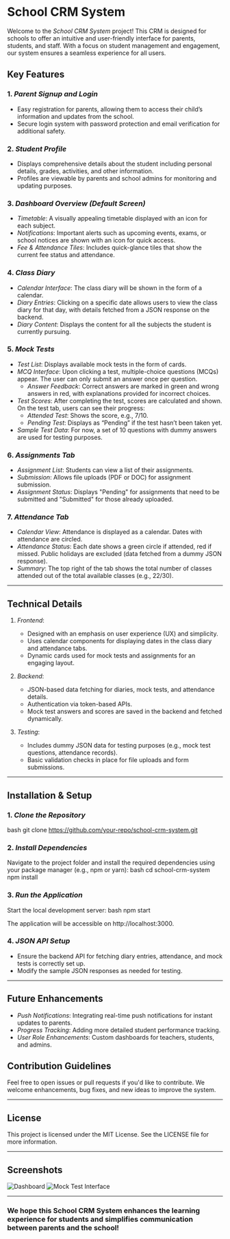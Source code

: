 # School CRM System

Welcome to the *School CRM System* project! This CRM is designed for schools to offer an intuitive and user-friendly interface for parents, students, and staff. With a focus on student management and engagement, our system ensures a seamless experience for all users.

## Key Features

### 1. *Parent Signup and Login*
   - Easy registration for parents, allowing them to access their child’s information and updates from the school.
   - Secure login system with password protection and email verification for additional safety.

### 2. *Student Profile*
   - Displays comprehensive details about the student including personal details, grades, activities, and other information.
   - Profiles are viewable by parents and school admins for monitoring and updating purposes.

### 3. *Dashboard Overview (Default Screen)*
   - *Timetable*: A visually appealing timetable displayed with an icon for each subject.
   - *Notifications*: Important alerts such as upcoming events, exams, or school notices are shown with an icon for quick access.
   - *Fee & Attendance Tiles*: Includes quick-glance tiles that show the current fee status and attendance.

### 4. *Class Diary*
   - *Calendar Interface*: The class diary will be shown in the form of a calendar.
   - *Diary Entries*: Clicking on a specific date allows users to view the class diary for that day, with details fetched from a JSON response on the backend.
   - *Diary Content*: Displays the content for all the subjects the student is currently pursuing.

### 5. *Mock Tests*
   - *Test List*: Displays available mock tests in the form of cards.
   - *MCQ Interface*: Upon clicking a test, multiple-choice questions (MCQs) appear. The user can only submit an answer once per question.
      - *Answer Feedback*: Correct answers are marked in green and wrong answers in red, with explanations provided for incorrect choices.
   - *Test Scores*: After completing the test, scores are calculated and shown. On the test tab, users can see their progress:
      - *Attended Test*: Shows the score, e.g., 7/10.
      - *Pending Test*: Displays as “Pending” if the test hasn’t been taken yet.
   - *Sample Test Data*: For now, a set of 10 questions with dummy answers are used for testing purposes.

### 6. *Assignments Tab*
   - *Assignment List*: Students can view a list of their assignments.
   - *Submission*: Allows file uploads (PDF or DOC) for assignment submission.
   - *Assignment Status*: Displays "Pending" for assignments that need to be submitted and "Submitted" for those already uploaded.

### 7. *Attendance Tab*
   - *Calendar View*: Attendance is displayed as a calendar. Dates with attendance are circled.
   - *Attendance Status*: Each date shows a green circle if attended, red if missed. Public holidays are excluded (data fetched from a dummy JSON response).
   - *Summary*: The top right of the tab shows the total number of classes attended out of the total available classes (e.g., 22/30).

---

## Technical Details

1. *Frontend*:
   - Designed with an emphasis on user experience (UX) and simplicity.
   - Uses calendar components for displaying dates in the class diary and attendance tabs.
   - Dynamic cards used for mock tests and assignments for an engaging layout.

2. *Backend*:
   - JSON-based data fetching for diaries, mock tests, and attendance details.
   - Authentication via token-based APIs.
   - Mock test answers and scores are saved in the backend and fetched dynamically.

3. *Testing*:
   - Includes dummy JSON data for testing purposes (e.g., mock test questions, attendance records).
   - Basic validation checks in place for file uploads and form submissions.

---

## Installation & Setup

### 1. *Clone the Repository*
   bash
   git clone https://github.com/your-repo/school-crm-system.git
   

### 2. *Install Dependencies*
   Navigate to the project folder and install the required dependencies using your package manager (e.g., npm or yarn):
   bash
   cd school-crm-system
   npm install
   

### 3. *Run the Application*
   Start the local development server:
   bash
   npm start
   
   The application will be accessible on http://localhost:3000.

### 4. *JSON API Setup*
   - Ensure the backend API for fetching diary entries, attendance, and mock tests is correctly set up.
   - Modify the sample JSON responses as needed for testing.

---

## Future Enhancements

- *Push Notifications*: Integrating real-time push notifications for instant updates to parents.
- *Progress Tracking*: Adding more detailed student performance tracking.
- *User Role Enhancements*: Custom dashboards for teachers, students, and admins.

## Contribution Guidelines

Feel free to open issues or pull requests if you'd like to contribute. We welcome enhancements, bug fixes, and new ideas to improve the system.

---

## License

This project is licensed under the MIT License. See the LICENSE file for more information.

---

## Screenshots

![Dashboard](images/dashboard-screenshot.png)
![Mock Test Interface](images/mock-test-screenshot.png)

---

### We hope this School CRM System enhances the learning experience for students and simplifies communication between parents and the school!
